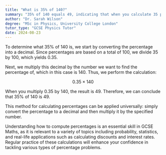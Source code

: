 ```yaml
---
title: "What is 35% of 140?"
summary: "35% of 140 equals 49, indicating that when you calculate 35 percent of the number 140, the result is 49."
author: "Dr. Sarah Wilson"
degree: "MSc in Physics, University College London"
tutor_type: "GCSE Physics Tutor"
date: 2024-08-23
---
```


To determine what $35\%$ of $140$ is, we start by converting the percentage into a decimal. Since percentages are based on a total of $100$, we divide $35$ by $100$, which yields $0.35$. 

Next, we multiply this decimal by the number we want to find the percentage of, which in this case is $140$. Thus, we perform the calculation:

$$
0.35 \times 140
$$

When you multiply $0.35$ by $140$, the result is $49$. Therefore, we can conclude that $35\%$ of $140$ is $49$. 

This method for calculating percentages can be applied universally: simply convert the percentage to a decimal and then multiply it by the specified number.

Understanding how to compute percentages is an essential skill in GCSE Maths, as it is relevant to a variety of topics including probability, statistics, and real-life applications such as calculating discounts and interest rates. Regular practice of these calculations will enhance your confidence in tackling various types of percentage problems.
    